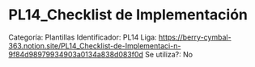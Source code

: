 # PL14_Checklist de Implementación

Categoría: Plantillas
Identificador: PL14
Liga: https://berry-cymbal-363.notion.site/PL14_Checklist-de-Implementaci-n-9f84d98979934903a0134a838d083f0d
Se utiliza?: No